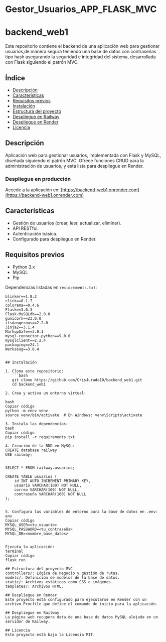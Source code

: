 # Gestor_Usuarios_APP_FLASK_MVC
# backend_web1

Este repositorio contiene el backend de una aplicación web para gestionar usuarios,de manera segura teniendo una base de datos con contraseñas tipo hash asegurando la seguridad e integridad del sistema, desarrollada con Flask siguiendo el patrón MVC.

## Índice
- [Descripción](#descripción)
- [Características](#características)
- [Requisitos previos](#requisitos-previos)
- [Instalación](#instalación)
- [Estructura del proyecto](#estructura-del-proyecto)
- [Despliegue en Railway](#despliegue-en-railway)
- [Despliegue en Render](#despliegue-en-render)
- [Licencia](#licencia)

## Descripción

Aplicación web para gestionar usuarios, implementada con Flask y MySQL, diseñada siguiendo el patrón MVC. Ofrece funciones CRUD para la administración de usuarios, y está lista para despliegue en Render.

### Despliegue en producción

Accede a la aplicación en: [https://backend-web1.onrender.com](https://backend-web1.onrender.com)

## Características

- Gestión de usuarios (crear, leer, actualizar, eliminar).
- API RESTful.
- Autenticación básica.
- Configurado para despliegue en Render.

## Requisitos previos

- Python 3.x
- MySQL
- Pip

Dependencias listadas en `requirements.txt`:

```plaintext
blinker==1.8.2
click==8.1.7
colorama==0.4.6
Flask==3.0.3
Flask-MySQLdb==2.0.0
gunicorn==23.0.0
itsdangerous==2.2.0
Jinja2==3.1.4
MarkupSafe==3.0.1
mysql-connector-python==9.0.0
mysqlclient==2.2.4
packaging==24.1
Werkzeug==3.0.4


## Instalación

1. Clona este repositorio:
   ```bash
   git clone https://github.com/CrisJurado10/backend_web1.git
   cd backend_web1

2. Crea y activa un entorno virtual:

bash
Copiar código
python -m venv venv
source venv/bin/activate  # En Windows: venv\Scripts\activate

3. Instala las dependencias:
bash
Copiar código
pip install -r requirements.txt

4. Creación de la BDD en MySQL:
CREATE database railway
USE railway; 


SELECT * FROM railway.usuarios;

CREATE TABLE usuarios (
    id INT AUTO_INCREMENT PRIMARY KEY,
    usuario VARCHAR(100) NOT NULL,
    correo VARCHAR(100) NOT NULL,
    contraseña VARCHAR(100) NOT NULL
);


5. Configura las variables de entorno para la base de datos en .env:
env
Copiar código
MYSQL_USER=<tu_usuario>
MYSQL_PASSWORD=<tu_contraseña>
MYSQL_DB=<nombre_base_datos>


Ejecuta la aplicación:
terminal
Copiar código
flask run

## Estructura del proyecto MVC
controllers/: Lógica de negocio y gestión de rutas.
models/: Definición de modelos de la base de datos.
static/: Archivos estáticos como CSS o imágenes.
templates/: Archivos HTML.

## Despliegue en Render
Este proyecto está configurado para ejecutarse en Render con un archivo Procfile que define el comando de inicio para la aplicación.

## Despliegue en Railway
La página web recupera data de una base de datos MySQL alojada en un servidor de Railway.

## Licencia
Este proyecto está bajo la Licencia MIT.

